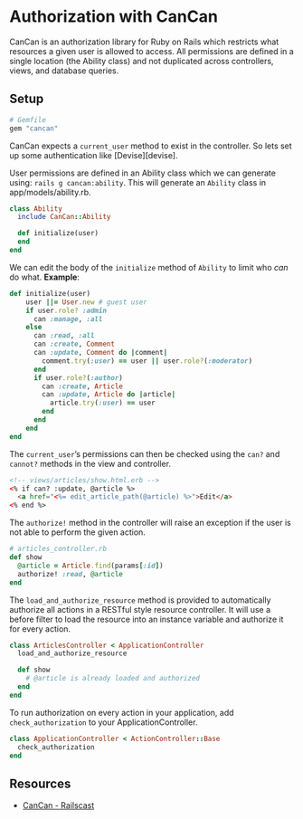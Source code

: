 # Authorization with CanCan

CanCan is an authorization library for Ruby on Rails which restricts what resources a given user is allowed to access. All permissions are defined in a single location (the Ability class) and not duplicated across controllers, views, and database queries.

## Setup

```ruby
# Gemfile
gem "cancan"
```
CanCan expects a `current_user` method to exist in the controller. So lets set up some authentication like [Devise][devise].

User permissions are defined in an Ability class which we can generate using: `rails g cancan:ability`. This will generate an `Ability` class in app/models/ability.rb.

```ruby
class Ability
  include CanCan::Ability

  def initialize(user)
  end
end
```

We can edit the body of the `initialize` method of `Ability` to limit who _can_ do what.
**Example**:

```ruby
def initialize(user)
    user ||= User.new # guest user
    if user.role? :admin
      can :manage, :all
    else
      can :read, :all
      can :create, Comment
      can :update, Comment do |comment|
        comment.try(:user) == user || user.role?(:moderator)
      end
      if user.role?(:author)
        can :create, Article
        can :update, Article do |article|
          article.try(:user) == user
        end
      end
    end
end
```

The `current_user`’s permissions can then be checked using the `can?` and `cannot?` methods in the view and controller.

```html
<!-- views/articles/show.html.erb -->
<% if can? :update, @article %>
  <a href="<%= edit_article_path(@article) %>">Edit</a>
<% end %>
```

The `authorize!` method in the controller will raise an exception if the user is not able to perform the given action.

```ruby
# articles_controller.rb
def show
  @article = Article.find(params[:id])
  authorize! :read, @article
end
```
The `load_and_authorize_resource` method is provided to automatically authorize all actions in a RESTful style resource controller. It will use a before filter to load the resource into an instance variable and authorize it for every action.

```ruby
class ArticlesController < ApplicationController
  load_and_authorize_resource

  def show
    # @article is already loaded and authorized
  end
end
```

To run authorization on every action in your application, add `check_authorization` to your ApplicationController.
```ruby
class ApplicationController < ActionController::Base
  check_authorization
end
```


## Resources

* [CanCan - Railscast][railscast-192-authorization]

[railscast-192-authorization]: http://railscasts.com/episodes/192-authorization-with-cancan
